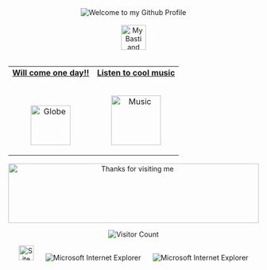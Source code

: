 <!-- "Hero" Header -->
<div align="center">
  <img src="https://github.com/linuxbastian/linuxbastian/blob/master/images/welcome.png?raw=true" style="max-width: 100%;" alt="Welcome to my Github Profile" />
  <br />
  <br />
  <img height="50" alt="My Basti and idk what to write here" src="images/personal_note.svg" />
  <br />
  <br />

</div>

<!-- Social -->
<table width="100%" align="center">
<tr>
<td align="center">
<a href="https://github.com/linuxbastian">
<strong>Will come one day!! </strong>
<br />
<br />
<br />

<p>

<img alt="Globe" height="80" src="images/globe.gif">
</a>
</p>

</td>


<td align="center">
<a href="https://www.youtube.com/watch?v=mXMVYlbeOnY&list=PLBobar8p4QGxtz04Bz86hghtxj5Jlca_z">
<strong>Listen to cool music</strong>
<br />
<br />


<p>
<img height="100" alt="Music" src="images/music.gif"> 
</a>
</p>

</td>
</tr>
</table>


<!-- Footer -->

<div align="center">

<img height="120" alt="Thanks for visiting me" width="100%" src="https://raw.githubusercontent.com/linuxbastian/linuxbastian/master/images/marquee.svg" />
<br />

![Visitor Count](https://profile-counter.glitch.me/linuxbastian/count.svg)


<img src="https://raw.githubusercontent.com/linuxbastian/linuxbastian/master/images/notepad.gif" alt="Site created with Notepad" height="30" />
<!-- "margin-right: whatever;" -->
<span>&nbsp;&nbsp;&nbsp;&nbsp;</span>  
<img src="https://raw.githubusercontent.com/linuxbastian/linuxbastian/master/images/ie_logo.gif" alt="Microsoft Internet Explorer" />
<span>&nbsp;&nbsp;&nbsp;&nbsp;</span>  
<img src="https://raw.githubusercontent.com/linuxbastian/linuxbastian/master/images/noframes.gif" alt="Microsoft Internet Explorer" />

</div>
